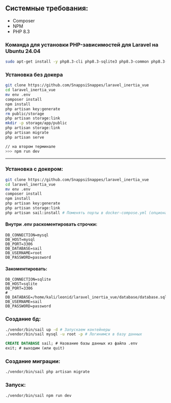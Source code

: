 ## Системные требования:
- Composer
- NPM
- PHP 8.3

### Команда для установки PHP-зависимостей для Laravel на Ubuntu 24.04
```sh
sudo apt-get install -y php8.3-cli php8.3-sqlite3 php8.3-common php8.3-fpm php8.3-zip php8.3-gd php8.3-mbstring php8.3-curl php8.3-xml php8.3-bcmath
```

### Установка без докера
```sh
git clone https://github.com/SnappsiSnappes/laravel_inertia_vue
cd laravel_inertia_vue
mv env .env
composer install
npm install
php artisan key:generate
rm public/storage
php artisan storage:link
mkdir -p storage/app/public
php artisan storage:link
php artisan migrate
php artisan serve

// на втором терминале
>>> npm run dev
```



***


### Установка с докером:
```sh
git clone https://github.com/SnappsiSnappes/laravel_inertia_vue
cd laravel_inertia_vue
mv env .env
composer install
npm install
php artisan key:generate
php artisan storage:link
php artisan sail:install # Поменять порты в docker-compose.yml (опционально)

```
#### Внутри .env раскоментировать строчки:
```
DB_CONNECTION=mysql
DB_HOST=mysql
DB_PORT=3306
DB_DATABASE=sail
DB_USERNAME=root
DB_PASSWORD=password
```
#### Закоментировать:
```
DB_CONNECTION=sqlite
DB_HOST=sqlite
DB_PORT=3306
# DB_DATABASE=/home/kali/leonid/laravel_inertia_vue/database/database.sqlite
DB_USERNAME=sail
DB_PASSWORD=password
```

### Создание бд:
```sh
./vendor/bin/sail up -d # Запускаем контейнеры
./vendor/bin/sail mysql -u root -p # Логинимся в базу данных
```
```sql
CREATE DATABASE sail; # Название базы данных из файла .env
exit; # выходим (или quit)
```

### Создание миграции:
```sh
./vendor/bin/sail php artisan migrate
```
### Запуск:
```sh
./vendor/bin/sail npm run dev
```
